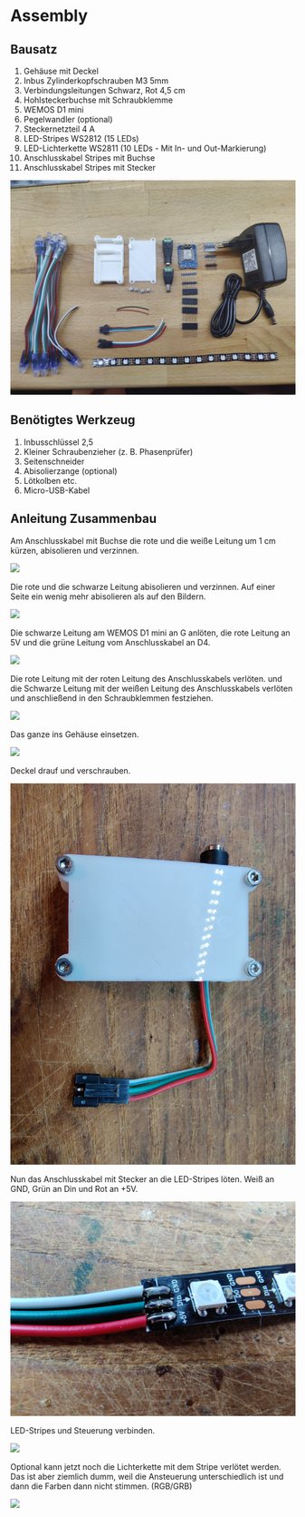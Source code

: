 # Assembly
## Bausatz

1. Gehäuse mit Deckel
2. Inbus Zylinderkopfschrauben M3 5mm
3. Verbindungsleitungen Schwarz, Rot 4,5 cm
4. Hohlsteckerbuchse mit Schraubklemme
5. WEMOS D1 mini
6. Pegelwandler (optional)
7. Steckernetzteil 4 A
8. LED-Stripes WS2812 (15 LEDs)
9. LED-Lichterkette WS2811 (10 LEDs - Mit In- und Out-Markierung)
10. Anschlusskabel Stripes mit Buchse
11. Anschlusskabel Stripes mit Stecker

![](Bilder/IMG_20210623_204943.jpg)

## Benötigtes Werkzeug
1. Inbusschlüssel 2,5
2. Kleiner Schraubenzieher (z. B. Phasenprüfer)
3. Seitenschneider
4. Abisolierzange (optional)
5. Lötkolben etc.
6. Micro-USB-Kabel

## Anleitung Zusammenbau

Am Anschlusskabel mit Buchse die rote und die weiße Leitung um 1 cm kürzen, abisolieren und verzinnen.

![](Bilder/IMG_20210708_200851.jpg)

Die rote und die schwarze Leitung abisolieren und verzinnen. Auf einer Seite ein wenig mehr abisolieren als auf den Bildern.

![](Bilder/IMG_20210623_205822.jpg)

Die schwarze Leitung am WEMOS D1 mini an G anlöten, die rote Leitung an 5V und die grüne Leitung vom Anschlusskabel an D4.

![](Bilder/IMG_20210623_210131.jpg)

Die rote Leitung mit der roten Leitung des Anschlusskabels verlöten. und die Schwarze Leitung mit der weißen Leitung des Anschlusskabels verlöten und anschließend in den Schraubklemmen festziehen.

![](Bilder/IMG_20210708_201206.jpg)

Das ganze ins Gehäuse einsetzen.

![](Bilder/IMG_20210708_201517.jpg)

Deckel drauf und verschrauben.

![](Bilder/IMG_20210708_201715.jpg)

Nun das Anschlusskabel mit Stecker an die LED-Stripes löten.
Weiß an GND, Grün an Din und Rot an +5V.

![](Bilder/IMG_20210623_211219.jpg)

LED-Stripes und Steuerung verbinden.

![](Bilder/IMG_20210708_201951.jpg)

Optional kann jetzt noch die Lichterkette mit dem Stripe verlötet werden.
Das ist aber ziemlich dumm, weil die Ansteuerung unterschiedlich ist und dann die Farben dann nicht stimmen. (RGB/GRB)

![](Bilder/IMG_20210708_202546.jpg)